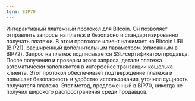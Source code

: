 ```yaml
---
term: BIP70
---
```


Интерактивный платежный протокол для Bitcoin. Он позволяет отправлять запросы на платеж и безопасно и стандартизированно получать платежи. В этом протоколе клиент нажимает на Bitcoin URI (BIP21), расширенный дополнительным параметром (описанным в BIP72). Запрос на платеж подписывается SSL-сертификатом продавца. После получения и проверки этого запроса, детали платежа автоматически заполняются в интерфейсе транзакции кошелька клиента. Этот протокол обеспечивает подтверждение платежа и повышает безопасность и удобство использования, уточняя сущность получателя платежа. Этот метод, предложенный в BIP70, никогда не получил широкого распространения среди продавцов.